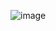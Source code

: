 ![image](https://github.com/OniWithTheHoodie/proof-of-concept/assets/144009897/a69984e2-f867-4f65-8c1f-078312e2c3d5)
